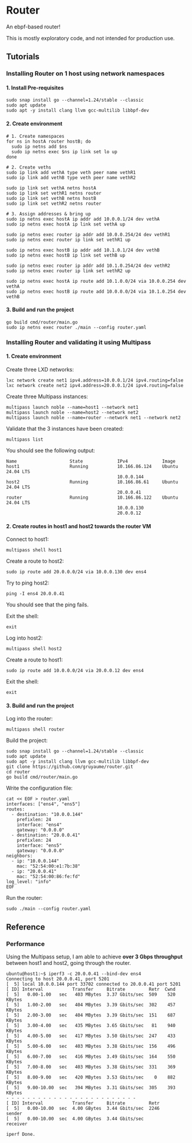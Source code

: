 # Router

An ebpf-based router!

This is mostly exploratory code, and not intended for production use.

## Tutorials

### Installing Router on 1 host using network namespaces

#### 1. Install Pre-requisites

```shell
sudo snap install go --channel=1.24/stable --classic
sudo apt update
sudo apt -y install clang llvm gcc-multilib libbpf-dev
```

#### 2. Create environment

```shell
# 1. Create namespaces
for ns in hostA router hostB; do
  sudo ip netns add $ns
  sudo ip netns exec $ns ip link set lo up
done

# 2. Create veths
sudo ip link add vethA type veth peer name vethR1
sudo ip link add vethB type veth peer name vethR2

sudo ip link set vethA netns hostA
sudo ip link set vethR1 netns router
sudo ip link set vethB netns hostB
sudo ip link set vethR2 netns router

# 3. Assign addresses & bring up
sudo ip netns exec hostA ip addr add 10.0.0.1/24 dev vethA
sudo ip netns exec hostA ip link set vethA up

sudo ip netns exec router ip addr add 10.0.0.254/24 dev vethR1
sudo ip netns exec router ip link set vethR1 up

sudo ip netns exec hostB ip addr add 10.1.0.1/24 dev vethB
sudo ip netns exec hostB ip link set vethB up

sudo ip netns exec router ip addr add 10.1.0.254/24 dev vethR2
sudo ip netns exec router ip link set vethR2 up

sudo ip netns exec hostA ip route add 10.1.0.0/24 via 10.0.0.254 dev vethA
sudo ip netns exec hostB ip route add 10.0.0.0/24 via 10.1.0.254 dev vethB
```

#### 3. Build and run the project

```shell
go build cmd/router/main.go
sudo ip netns exec router ./main --config router.yaml
```

### Installing Router and validating it using Multipass

#### 1. Create environment

Create three LXD networks:

```shell
lxc network create net1 ipv4.address=10.0.0.1/24 ipv4.routing=false
lxc network create net2 ipv4.address=20.0.0.1/24 ipv4.routing=false
```

Create three Multipass instances:

```shell
multipass launch noble --name=host1 --network net1
multipass launch noble --name=host2 --network net2
multipass launch noble --name=router --network net1 --network net2
```

Validate that the 3 instances have been created:

```shell
multipass list
```

You should see the following output:

```shell
Name                    State             IPv4             Image
host1                   Running           10.166.86.124    Ubuntu 24.04 LTS
                                          10.0.0.144
host2                   Running           10.166.86.61     Ubuntu 24.04 LTS
                                          20.0.0.41
router                  Running           10.166.86.122    Ubuntu 24.04 LTS
                                          10.0.0.130
                                          20.0.0.12
```

#### 2. Create routes in host1 and host2 towards the router VM

Connect to host1:

```shell
multipass shell host1
```

Create a route to host2:

```shell
sudo ip route add 20.0.0.0/24 via 10.0.0.130 dev ens4
```

Try to ping host2:

```shell
ping -I ens4 20.0.0.41
```

You should see that the ping fails.

Exit the shell:

```shell
exit
```

Log into host2:

```shell
multipass shell host2
```

Create a route to host1:

```shell
sudo ip route add 10.0.0.0/24 via 20.0.0.12 dev ens4
```

Exit the shell:

```shell
exit
```

#### 3. Build and run the project

Log into the router:

```shell
multipass shell router
```

Build the project:

```shell
sudo snap install go --channel=1.24/stable --classic
sudo apt update
sudo apt -y install clang llvm gcc-multilib libbpf-dev
git clone https://github.com/gruyaume/router.git
cd router
go build cmd/router/main.go
```

Write the configuration file:

```shell
cat << EOF > router.yaml
interfaces: ["ens4", "ens5"]
routes:
  - destination: "10.0.0.144"
    prefixlen: 24
    interface: "ens4"
    gateway: "0.0.0.0"
  - destination: "20.0.0.41"
    prefixlen: 24
    interface: "ens5"
    gateway: "0.0.0.0"
neighbors:
  - ip: "10.0.0.144"
    mac: "52:54:00:e1:7b:38"
  - ip: "20.0.0.41"
    mac: "52:54:00:86:fe:fd"
log_level: "info"
EOF
```

Run the router:

```shell
sudo ./main --config router.yaml
```

## Reference

### Performance

Using the Multipass setup, I am able to achieve **over 3 Gbps throughput** between host1 and host2, going through the router.

```shell
ubuntu@host1:~$ iperf3 -c 20.0.0.41 --bind-dev ens4
Connecting to host 20.0.0.41, port 5201
[  5] local 10.0.0.144 port 33702 connected to 20.0.0.41 port 5201
[ ID] Interval           Transfer     Bitrate         Retr  Cwnd
[  5]   0.00-1.00   sec   403 MBytes  3.37 Gbits/sec  509    520 KBytes       
[  5]   1.00-2.00   sec   404 MBytes  3.39 Gbits/sec  302    457 KBytes       
[  5]   2.00-3.00   sec   404 MBytes  3.39 Gbits/sec  151    687 KBytes       
[  5]   3.00-4.00   sec   435 MBytes  3.65 Gbits/sec   81    940 KBytes       
[  5]   4.00-5.00   sec   417 MBytes  3.50 Gbits/sec  247    433 KBytes       
[  5]   5.00-6.00   sec   403 MBytes  3.38 Gbits/sec  156    496 KBytes       
[  5]   6.00-7.00   sec   416 MBytes  3.49 Gbits/sec  164    550 KBytes       
[  5]   7.00-8.00   sec   403 MBytes  3.38 Gbits/sec  331    369 KBytes       
[  5]   8.00-9.00   sec   420 MBytes  3.53 Gbits/sec    0    882 KBytes       
[  5]   9.00-10.00  sec   394 MBytes  3.31 Gbits/sec  305    393 KBytes       
- - - - - - - - - - - - - - - - - - - - - - - - -
[ ID] Interval           Transfer     Bitrate         Retr
[  5]   0.00-10.00  sec  4.00 GBytes  3.44 Gbits/sec  2246             sender
[  5]   0.00-10.00  sec  4.00 GBytes  3.44 Gbits/sec                  receiver

iperf Done.
```
